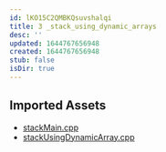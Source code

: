 ```yaml
---
id: lKO15C2QMBKQsuvshalqi
title: 3 _stack_using_dynamic_arrays
desc: ''
updated: 1644767656948
created: 1644767656948
stub: false
isDir: true
---
```

## Imported Assets
- [stackMain.cpp](/assets/stackmain-pjOKVjQTVsvG.cpp)
- [stackUsingDynamicArray.cpp](/assets/stackusingdynamicarray-n3l9qRRsr4jI.cpp)
